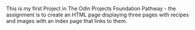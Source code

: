 This is my first Project in The Odin Projects Foundation Pathway - the assignment is to create an HTML page displaying three pages with recipes and images with an index page that links to them.